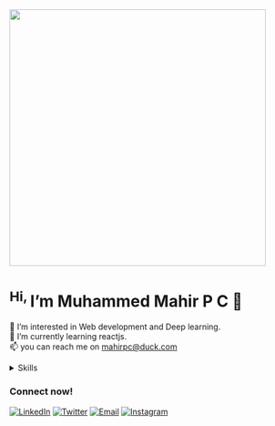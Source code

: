 </div><div align="left"><img src="https://media3.giphy.com/media/mTPjPA6SSXgTsnZ1Dh/giphy.gif?cid=ecf05e478nzvgzb4go01dip1ldak4zx92on1a1s3lzicibze&rid=giphy.gif&ct=g&autoplay=1"  width="450"/>
</div>

# <sup>Hi,    </sup>    I’m Muhammed Mahir P C 👋

👀 I’m interested in Web development and Deep learning.                           
🌱 I’m currently learning reactjs.                           
📫 you can reach me on mahirpc@duck.com                                                  

<details>
<summary> Skills</summary>
 
 - [x] ![HTML5](https://img.shields.io/badge/HTML5-092E20?style=flat-square&logo=html5&logoColor=white) HTML 
 - [x] ![CSS](https://img.shields.io/badge/CSS-092K20?style=flat-square&logo=CascadingStyleSheets&logoColor=white) CSS
 - [x] ![Bootstrap](https://img.shields.io/badge/Bootstrap-573D7C?style=flat-square&logo=bootstrap&logoColor=white) Bootstrap
 - [x] ![TailwindCSS](https://img.shields.io/badge/TailwindCSS-573D7C?style=flat-square&logo=tailwindcss&logoColor=white) TailwindCSS
 - [x] ![JS](https://img.shields.io/badge/JS-20C4CB?style=flat-square&logo=javascript&logoColor=white) Javascript
 - [x] ![Python](https://img.shields.io/badge/Python-3776AB?style=flat-square&logo=python&logoColor=white) Python
 - [x] ![ML](https://img.shields.io/badge/ML-bd9bef?style=flat-square&logo=machinelearning&logoColor=blue) Machine Learning
 - [x] ![DL](https://img.shields.io/badge/DL-T1A8FF?style=flat-square&logo=deeplearning&logoColor=blue)Deep Learning
 - [ ] ![reactJS](https://img.shields.io/badge/reactJS-27bcf7?style=flat-square&logo=react&logoColor=white) reactJS
 - [ ] ![MongoDB](https://img.shields.io/badge/MongoDB-A1Q8FB?style=flat-square&logo=mongodb&logoColor=white) MongoDB
 - [ ] ![ExpressJS](https://img.shields.io/badge/ExpressJS-a3a010?style=flat-square&logo=express&logoColor=white) ExpressJS
 
</details>


### Connect now!
[![LinkedIn](https://img.shields.io/badge/LinkedIn-0077B5?style=flat-square&logo=linkedin&logoColor=white)](https://www.linkedin.com/in/muhammed-mahir/)
[![Twitter](https://img.shields.io/badge/Twitter-1DA1F2?style=flat-square&logo=twitter&logoColor=white)](https://twitter.com/muhammedmahirpc)
[![Email](https://img.shields.io/badge/Email-D14836?style=flat-square&logo=gmail&logoColor=white)](mailto:mahirpc@duck.com)
[![Instagram](https://img.shields.io/badge/Instagram-E4405F?style=flat-square&logo=instagram&logoColor=white)](https://instagram.com/mahir_p_c/)
